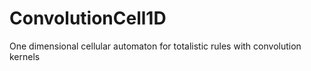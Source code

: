 # ConvolutionCell1D
One dimensional cellular automaton for totalistic rules with convolution kernels
